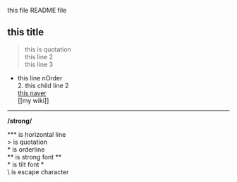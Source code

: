 this file README file  
## this title  
> this is quotation  
 this line 2  
 this line 3

* this line nOrder  
   2. this child line 2        
[this naver](https://www.naver.com "description")   
[[my wiki]]   
*****
**/strong/** 

\*\*\* is horizontal line  
\> is quotation  
\* is orderline  
\*\* is strong font \*\*  
\* is tilt font \*  
\\ is escape character 

